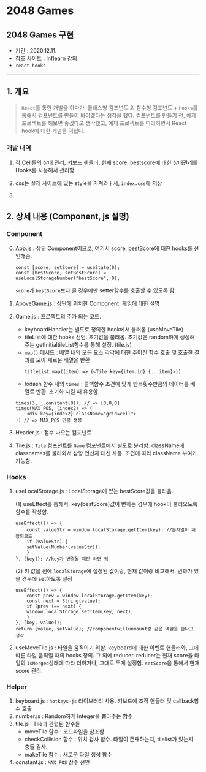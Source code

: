 # 2048 Games

## 2048 Games 구현

- 기간 : 2020.12.11.
- 참조 사이트 : Inflearn 강의
- `react-hooks`

---

## 1. 개요

> `React`를 통한 개발을 하다가, 클래스형 컴포넌트 외 함수형 컴포넌트 + `Hooks`를 통해서 컴포넌트를 만들어 봐야겠다는 생각을 했다. 컴포넌트를 만들기 전, 예제 프로젝트를 해보면 좋겠다고 생각했고, 예제 프로젝트를 따라하면서 React hook에 대한 개념을 익혔다.

### 개발 내역

1. 각 Cell들의 상태 관리, 키보드 핸들러, 현재 score, bestscore에 대한 상태관리를 Hooks를 사용해서 관리함.

2. css는 실제 사이트에 있는 style을 가져와ㅏ서, `index.css`에 저장

3.

## 2. 상세 내용 (Component, js 설명)

### Component

0. App.js : 상위 Component이므로, 여기서 score, bestScore에 대한 hooks를 선언해줌.

   ```
   const [score, setScore] = useState(0);
   const [bestScore, setBestScore] = useLocalStorageNumber("bestScore", 0);
   ```

   `score`가 `bestScore`보다 클 경우에만 setter함수를 호출할 수 있도록 함.

1. AboveGame.js : 상단에 위치한 Component. 게임에 대한 설명

2. Game.js : 프로젝트의 주가 되는 코드.

   - keyboardHandler는 별도로 정의한 hook에서 불러옴 (useMoveTile)
   - tileList에 대한 hooks 선언. 초기값을 불러옴. 초기값은 random하게 생성해주는 getInitialtileList함수를 통해 설정. (tile.js)
   - `map()` 메서드 : 배열 내의 모든 요소 각각에 대한 주어진 함수 호출 및 호출한 결과를 모아 새로운 배열을 반환
     ```
     titleList.map((item) => (<Tile key={item.id} {...item}>))
     ```
   - lodash 함수 내의 `times` : 콜백함수 조건에 맞게 반복횟수만큼의 데이터를 배열로 반환. 초기화 시킬 때 유용함.

   ```
   times(3, _.constant(0)); // => [0,0,0]
   times(MAX_POS, (index2) => (
       <div key={index2} className="grid=cell">
   )) // => MAX_POS 만큼 생성
   ```

3. Header.js : 점수 나오는 컴포넌트
4. Tile.js : `Tile` 컴포넌트를 `Game` 컴포넌트에서 별도로 분리함. className에 classnames를 불러와서 삼항 연산자 대신 사용. 조건에 따라 className 부여가 가능함.

### Hooks

1. useLocalStorage.js : LocalStorage에 있는 bestScore값을 불러옴.

   (1) useEffect를 통해서, key(bestScore)값이 변하는 경우에 hook이 불러오도록 함수를 작성함.

   ```
   useEffect(() => {
       const valueStr = window.localStorage.getItem(key); //문자열이 저장되므로
       if (valueStr) {
       setValue(Number(valueStr));
       }
   }, [key]); //key가 변경될 때만 하면 됨

   ```

   (2) 키 값을 전에 `localStorage`에 설정된 값이랑, 현재 값이랑 비교해서, 변화가 있을 경우에 set하도록 설정

   ```
   useEffect(() => {
       const prev = window.localStorage.getItem(key);
       const next = String(value);
       if (prev !== next) {
       window.localStorage.setItem(key, next);
       }
   }, [key, value]);
   return [value, setValue]; //componentwillunmount랑 같은 역할을 한다고 생각
   ```

2. useMoveTile.js : 타일을 움직이기 위함. keyboard에 대한 이벤트 핸들러와, 그에 따른 타일 움직일 때의 hooks 정의. 그 외에 reducer. reducer는 현재 score을 타일의 `isMerged`상태에 따라 더하거나, 그대로 두게 설정함. `setScore`을 통해서 현재 score 관리.

### Helper

1. keyboard.js : `hotkeys-js` 라이브러리 사용. 키보드에 조작 핸들러 및 callback함수 호출
2. number.js : Random하게 Integer을 뽑아주는 함수
3. tile.js : Tile과 관련된 함수들
   - moveTile 함수 : 코드파일을 참조함
   - checkCollision 함수 : 위치 검사 함수. 타일이 존재하는지, tilelist가 있는지 충돌 검사.
   - makeTile 함수 : 새로운 타일 생성 함수
4. constant.js : `MAX_POS` 상수 선언
